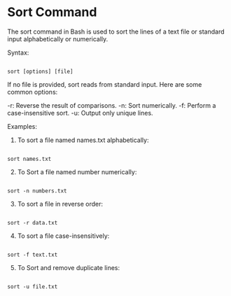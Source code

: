 # Sort Command 

The sort command in Bash is used to sort the lines of a text file or standard input alphabetically or numerically.

Syntax: 

```

sort [options] [file]

```
If no file is provided, sort reads from standard input. Here are some common options:

-r: Reverse the result of comparisons.
-n: Sort numerically.
-f: Perform a case-insensitive sort.
-u: Output only unique lines.

Examples:

1) To sort a file named names.txt alphabetically:

```

sort names.txt

```

2) To Sort a file named number numerically:

```

sort -n numbers.txt

```

3) To sort a file in reverse order:

```

sort -r data.txt

```

4) To sort a file case-insensitively:

```

sort -f text.txt

```

5) To Sort and remove duplicate lines:

```

sort -u file.txt

```

 
